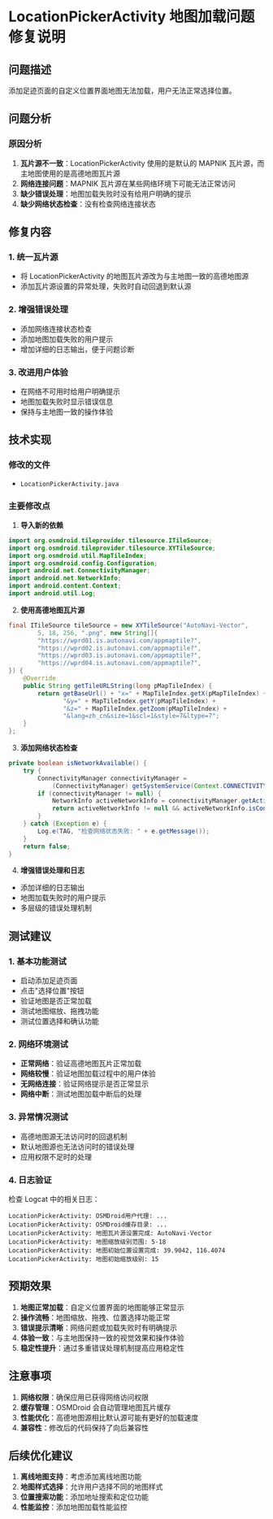 # LocationPickerActivity 地图加载问题修复说明

## 问题描述
添加足迹页面的自定义位置界面地图无法加载，用户无法正常选择位置。

## 问题分析

### 原因分析
1. **瓦片源不一致**：LocationPickerActivity 使用的是默认的 MAPNIK 瓦片源，而主地图使用的是高德地图瓦片源
2. **网络连接问题**：MAPNIK 瓦片源在某些网络环境下可能无法正常访问
3. **缺少错误处理**：地图加载失败时没有给用户明确的提示
4. **缺少网络状态检查**：没有检查网络连接状态

## 修复内容

### 1. 统一瓦片源
- 将 LocationPickerActivity 的地图瓦片源改为与主地图一致的高德地图源
- 添加瓦片源设置的异常处理，失败时自动回退到默认源

### 2. 增强错误处理
- 添加网络连接状态检查
- 添加地图加载失败的用户提示
- 增加详细的日志输出，便于问题诊断

### 3. 改进用户体验
- 在网络不可用时给用户明确提示
- 地图加载失败时显示错误信息
- 保持与主地图一致的操作体验

## 技术实现

### 修改的文件
- `LocationPickerActivity.java`

### 主要修改点

1. **导入新的依赖**
```java
import org.osmdroid.tileprovider.tilesource.ITileSource;
import org.osmdroid.tileprovider.tilesource.XYTileSource;
import org.osmdroid.util.MapTileIndex;
import org.osmdroid.config.Configuration;
import android.net.ConnectivityManager;
import android.net.NetworkInfo;
import android.content.Context;
import android.util.Log;
```

2. **使用高德地图瓦片源**
```java
final ITileSource tileSource = new XYTileSource("AutoNavi-Vector",
        5, 18, 256, ".png", new String[]{
        "https://wprd01.is.autonavi.com/appmaptile?",
        "https://wprd02.is.autonavi.com/appmaptile?",
        "https://wprd03.is.autonavi.com/appmaptile?",
        "https://wprd04.is.autonavi.com/appmaptile?",
}) {
    @Override
    public String getTileURLString(long pMapTileIndex) {
        return getBaseUrl() + "x=" + MapTileIndex.getX(pMapTileIndex) + 
               "&y=" + MapTileIndex.getY(pMapTileIndex) + 
               "&z=" + MapTileIndex.getZoom(pMapTileIndex) + 
               "&lang=zh_cn&size=1&scl=1&style=7&ltype=7";
    }
};
```

3. **添加网络状态检查**
```java
private boolean isNetworkAvailable() {
    try {
        ConnectivityManager connectivityManager = 
            (ConnectivityManager) getSystemService(Context.CONNECTIVITY_SERVICE);
        if (connectivityManager != null) {
            NetworkInfo activeNetworkInfo = connectivityManager.getActiveNetworkInfo();
            return activeNetworkInfo != null && activeNetworkInfo.isConnected();
        }
    } catch (Exception e) {
        Log.e(TAG, "检查网络状态失败: " + e.getMessage());
    }
    return false;
}
```

4. **增强错误处理和日志**
- 添加详细的日志输出
- 地图加载失败时的用户提示
- 多层级的错误处理机制

## 测试建议

### 1. 基本功能测试
- 启动添加足迹页面
- 点击"选择位置"按钮
- 验证地图是否正常加载
- 测试地图缩放、拖拽功能
- 测试位置选择和确认功能

### 2. 网络环境测试
- **正常网络**：验证高德地图瓦片正常加载
- **网络较慢**：验证地图加载过程中的用户体验
- **无网络连接**：验证网络提示是否正常显示
- **网络中断**：测试地图加载中断后的处理

### 3. 异常情况测试
- 高德地图源无法访问时的回退机制
- 默认地图源也无法访问时的错误处理
- 应用权限不足时的处理

### 4. 日志验证
检查 Logcat 中的相关日志：
```
LocationPickerActivity: OSMDroid用户代理: ...
LocationPickerActivity: OSMDroid缓存目录: ...
LocationPickerActivity: 地图瓦片源设置完成: AutoNavi-Vector
LocationPickerActivity: 地图缩放级别范围: 5-18
LocationPickerActivity: 地图初始位置设置完成: 39.9042, 116.4074
LocationPickerActivity: 地图初始缩放级别: 15
```

## 预期效果

1. **地图正常加载**：自定义位置界面的地图能够正常显示
2. **操作流畅**：地图缩放、拖拽、位置选择功能正常
3. **错误提示清晰**：网络问题或加载失败时有明确提示
4. **体验一致**：与主地图保持一致的视觉效果和操作体验
5. **稳定性提升**：通过多重错误处理机制提高应用稳定性

## 注意事项

1. **网络权限**：确保应用已获得网络访问权限
2. **缓存管理**：OSMDroid 会自动管理地图瓦片缓存
3. **性能优化**：高德地图源相比默认源可能有更好的加载速度
4. **兼容性**：修改后的代码保持了向后兼容性

## 后续优化建议

1. **离线地图支持**：考虑添加离线地图功能
2. **地图样式选择**：允许用户选择不同的地图样式
3. **位置搜索功能**：添加地址搜索和定位功能
4. **性能监控**：添加地图加载性能监控
